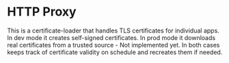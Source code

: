 # HTTP Proxy

This is a certificate-loader that handles TLS certificates for individual apps.
In dev mode it creates self-signed certificates.
In prod mode it downloads real certificates from a trusted source - Not implemented yet.
In both cases keeps track of certificate validity on schedule and recreates them if needed.
